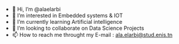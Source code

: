 - 👋 Hi, I’m @alaelarbi
- 👀 I’m interested in Embedded systems & IOT
- 🌱 I’m currently learning Artificial intelligence
- 💞️ I’m looking to collaborate on Data Science Projects
- 📫 How to reach me throught my E-mail : ala.elarbi@stud.enis.tn
